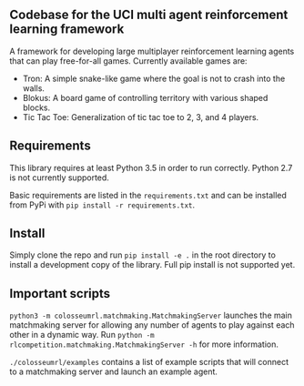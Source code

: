 ## Codebase for the UCI multi agent reinforcement learning framework

A framework for developing large multiplayer reinforcement learning agents that can play free-for-all games. Currently available games are:

- Tron: A simple snake-like game where the goal is not to crash into the walls.
- Blokus: A board game of controlling territory with various shaped blocks.
- Tic Tac Toe: Generalization of tic tac toe to 2, 3, and 4 players.


## Requirements
This library requires at least Python 3.5 in order to run correctly.
Python 2.7 is not currently supported.


Basic requirements are listed in the `requirements.txt` and can be installed from PyPi with
`pip install -r requirements.txt`.

## Install
Simply clone the repo and run `pip install -e .` in the root directory
to install a development copy of the library. Full pip install is 
not supported yet.

## Important scripts
`python3 -m colosseumrl.matchmaking.MatchmakingServer` launches the main matchmaking
server for allowing any number of agents to play against each other in a dynamic
way. Run `python -m rlcompetition.matchmaking.MatchmakingServer -h` for
more information. 

`./colosseumrl/examples` contains a list of example scripts that will connect
to a matchmaking server and launch an example agent.
